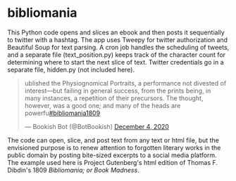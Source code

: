 # bibliomania

This Python code opens and slices an ebook and then posts it sequentially to twitter with a hashtag. The app uses Tweepy for twitter authorization and Beautiful Soup for text parsing. A cron job handles the scheduling of tweets, and a separate file (text_position.py) keeps track of the character count for determining where to start the next slice of text. Twitter credentials go in a separate file, hidden.py (not included here).

<blockquote class="twitter-tweet"><p lang="en" dir="ltr">ublished the Physiognomical Portraits, a performance not divested of<br>interest—but failing in general success, from the prints being, in<br>many instances, a repetition of their precursors. The thought,<br>however, was a good one; and many of the heads are powerfu<a href="https://twitter.com/hashtag/bibliomania1809?src=hash&amp;ref_src=twsrc%5Etfw">#bibliomania1809</a></p>&mdash; Bookish Bot (@BotBookish) <a href="https://twitter.com/BotBookish/status/1334941991549984770?ref_src=twsrc%5Etfw">December 4, 2020</a></blockquote> 

The code can open, slice, and post text from any text or html file, but the envisioned purpose is to renew attention to forgotten literary works in the public domain by posting bite-sized excerpts to a social media platform. The example used here is Project Gutenberg's html edition of Thomas F. Dibdin's 1809 *Bibliomania; or Book Madness*.

